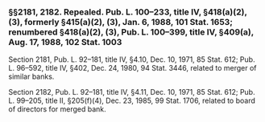### §§2181, 2182. Repealed. Pub. L. 100–233, title IV, §418(a)(2), (3), formerly §415(a)(2), (3), Jan. 6, 1988, 101 Stat. 1653; renumbered §418(a)(2), (3), Pub. L. 100–399, title IV, §409(a), Aug. 17, 1988, 102 Stat. 1003 ###

Section 2181, Pub. L. 92–181, title IV, §4.10, Dec. 10, 1971, 85 Stat. 612; Pub. L. 96–592, title IV, §402, Dec. 24, 1980, 94 Stat. 3446, related to merger of similar banks.

Section 2182, Pub. L. 92–181, title IV, §4.11, Dec. 10, 1971, 85 Stat. 612; Pub. L. 99–205, title II, §205(f)(4), Dec. 23, 1985, 99 Stat. 1706, related to board of directors for merged bank.